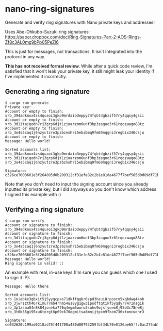 # nano-ring-signatures

Generate and verify ring signatures with Nano private keys and addresses!

Uses Abe-Ohkubo-Suzuki ring signatures: https://paper.dropbox.com/doc/Ring-Signatures-Part-2-AOS-Rings-Zf8c3AL0mg9bPp05PeZl6

This is just for messages, not transactions.
It isn't integrated into the protocol in any way.

**This has not received formal review**. While after a quick code review,
I'm satisfied that it won't leak your private key, it still might
leak your identity if I've implemented it incorrectly.

## Generating a ring signature
```
$ cargo run generate
Private key:
Account or empty to finish: xrb_394adknux4zs4quaoi3gkp9mrdaio3eppy74fqbtdgbzif57ry4qqsy4gsii
Account or empty to finish: xrb_3d1itajgodn7rj3grp6djt1zjoarzom6unf3bp3zaguo3r61rqozuago88tz
Account or empty to finish: xrb_3o4s5caq1j6nzyutzre3pzbznshri5ebibmq9fm69mqgni3regbix346csju
Account or empty to finish: 
Message: Hello world!

Sorted accounts list:
xrb_394adknux4zs4quaoi3gkp9mrdaio3eppy74fqbtdgbzif57ry4qqsy4gsii
xrb_3d1itajgodn7rj3grp6djt1zjoarzom6unf3bp3zaguo3r61rqozuago88tz
xrb_3o4s5caq1j6nzyutzre3pzbznshri5ebibmq9fm69mqgni3regbix346csju

Signature:
c326ce7003601e3f264005d0b209312cf31efe82c2b1e81de4677f7bef565d0d89df71b6dd8961273507ecded5b1ebb54951c107f8fca8bca6f7b43977d5e1068276793967f0a629718965c5af18071f4c4d0a28fe15866d16df50ff51676e03ecb0292098af308501620b6054e974f74a07332c38e18fe42113f3a39d85f106
```
Note that you don't need to input the signing account since you
already inputted its private key, but I did anyways
so you don't know which address I signed this example with :)

## Verifying a ring signature
```
$ cargo run verify
Account or signature to finish: xrb_394adknux4zs4quaoi3gkp9mrdaio3eppy74fqbtdgbzif57ry4qqsy4gsii
Account or signature to finish: xrb_3d1itajgodn7rj3grp6djt1zjoarzom6unf3bp3zaguo3r61rqozuago88tz
Account or signature to finish: xrb_3o4s5caq1j6nzyutzre3pzbznshri5ebibmq9fm69mqgni3regbix346csju
Account or signature to finish: c326ce7003601e3f264005d0b209312cf31efe82c2b1e81de4677f7bef565d0d89df71b6dd8961273507ecded5b1ebb54951c107f8fca8bca6f7b43977d5e1068276793967f0a629718965c5af18071f4c4d0a28fe15866d16df50ff51676e03ecb0292098af308501620b6054e974f74a07332c38e18fe42113f3a39d85f106
Message: Hello world!
Ring signature is valid! :)
```

An example with real, in-use keys
(I'm sure you can guess which one I used to sign it :P):
```
Message: Hello there

Sorted accounts list:
xrb_1niabkx3gbxit5j5yyqcpas71dkffggbr6zpd3heui8rpoocm5xqbdwq44oh
xrb_3jwrszth46rk1mu7rmb4rhm54us8yg1gw3ipodftqtikf5yqdyr7471nsg1k
xrb_3p1asma84n8k84joneka776q4egm5wwru3suho9wjsfyuem8j95b3c78nw8j
xrb_3t6k35gi95xu6tergt6p69ck76ogmitsa8mnijtpxm9fkcm736xtoncuohr3

Signature:
ce032620c199ad0218ad76f441708a480d80793259fbf34b70e8126ae65ffc0ac275ab7823d6350db3fd34534877e1141f8d66bfa66c5e46ed37ef52d506d80944d5f0aef949ce40299b3df3d8af99f976c5c3c856872659431647f879e161060a296c288d4dbf71af8d9ea6edbb973c16c36fd08954e388a532bb51eaffb50be9eafb13ca7bc108d6b10519dae77f7d016caf986726d891c4906ef30acaf006
```

